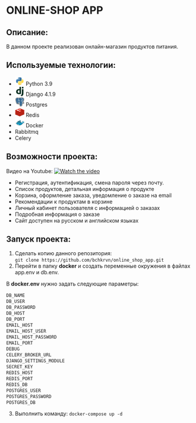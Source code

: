 # ONLINE-SHOP APP

## Описание:
В данном проекте реализован онлайн-магазин продуктов питания.

## Используемые технологии:
* <img src="https://github.com/devicons/devicon/blob/master/icons/python/python-original.svg" width="25"> Python 3.9
* <img src="https://github.com/devicons/devicon/blob/master/icons/django/django-plain.svg" width="25"> Django 4.1.9
* <img src="https://github.com/devicons/devicon/blob/master/icons/postgresql/postgresql-original.svg" width="25">  Postgres
* <img src="https://github.com/devicons/devicon/blob/master/icons/redis/redis-original.svg" width="25">  Redis
* <img src="https://github.com/devicons/devicon/blob/master/icons/docker/docker-original.svg" width="25">  Docker
* Rabbitmq
* Celery

## Возможности проекта:
Видео на Youtube:
[![Watch the video](https://img.youtube.com/vi/HWYuS3iw2mw/maxresdefault.jpg)](https://youtu.be/HWYuS3iw2mw)

* Регистрация, аутентификация, смена пароля через почту.
* Список продуктов, детальная информация о продукте
* Корзина, оформление заказа, уведомление о заказе на email
* Рекомендации к продуктам в корзине
* Личный кабинет пользователя с информацией о заказах
* Подробная информация о заказе
* Сайт доступен на русском и английском языках

## Запуск проекта:
1) Сделать копию данного репозитория:   
`git clone https://github.com/bchkrvn/online_shop_app.git`
2) Перейти в папку **docker** и создать переменные окружения в файлах app.env и db.env.  

В **docker.env** нужно задать следующие параметры:
```
DB_NAME
DB_USER
DB_PASSWORD
DB_HOST
DB_PORT
EMAIL_HOST
EMAIL_HOST_USER
EMAIL_HOST_PASSWORD
EMAIL_PORT
DEBUG
CELERY_BROKER_URL
DJANGO_SETTINGS_MODULE
SECRET_KEY
REDIS_HOST
REDIS_PORT
REDIS_DB
POSTGRES_USER
POSTGRES_PASSWORD
POSTGRES_DB
```

3) Выполнить команду:
`docker-compose up -d`